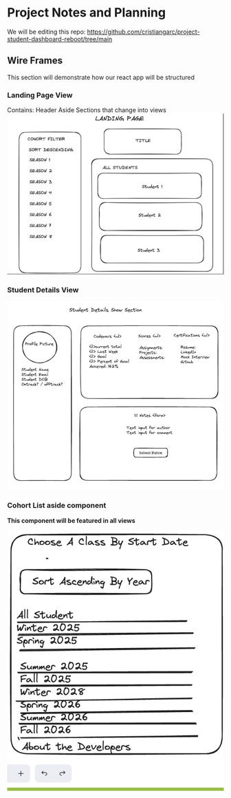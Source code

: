 # Project Notes and Planning

We will be editing this repo: https://github.com/cristiangarc/project-student-dashboard-reboot/tree/main

## Wire Frames

This section will demonstrate how our react app will be structured

### Landing Page View
Contains:
    Header
    Aside
    Sections that change into views
![Landing Page View](assets/LandingPage-view.png)

### Student Details View
![Student Details View](assets/StudentDetails-show-section.png)

### Cohort List aside component 
**This component will be featured in all views**

![Cohort List Component](assets/COHORT_WIREFRAME.png)